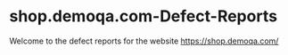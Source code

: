 # shop.demoqa.com-Defect-Reports
Welcome to the defect reports for the website https://shop.demoqa.com/
